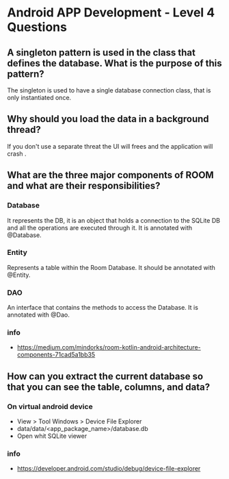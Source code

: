 # Android APP Development - Level 4 Questions

## A singleton pattern is used in the class that defines the database. What is the purpose of this pattern?

The singleton is used to have a single database connection class,
that is only instantiated once.

## Why should you load the data in a background thread?

If you don't  use a separate threat the UI will frees and the application will crash .

## What are the three major components of ROOM and what are their responsibilities?

### Database
It represents the DB, it is an object that holds a connection to the SQLite DB and all the operations are executed through it. It is annotated with @Database.

### Entity
Represents a table within the Room Database. It should be annotated with @Entity.

### DAO
An interface that contains the methods to access the Database. It is annotated with @Dao.

### info
- https://medium.com/mindorks/room-kotlin-android-architecture-components-71cad5a1bb35

## How can you extract the current database so that you can see the table, columns, and data?

### On virtual android device

- View > Tool Windows > Device File Explorer
- data/data/<app_package_name>/database.db
- Open whit SQLite viewer

### info
- https://developer.android.com/studio/debug/device-file-explorer

